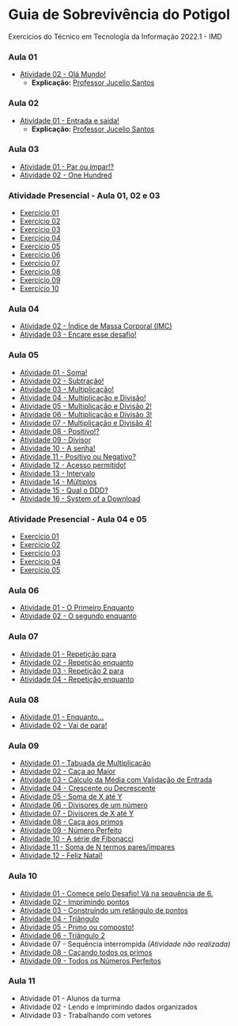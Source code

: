 # Guia de Sobrevivência do Potigol
 Exercícios do Técnico em Tecnologia da Informação 2022.1 - IMD

### Aula 01 ###
* [Atividade 02 - Olá Mundo!](https://github.com/felipemadu13/Potigol/blob/465856555e449254efc6853037889c2067ac8945/ATIVIDADES%20-%20AULA%2001/AULA_01_ATIVIDADE_02.txt)
  * **Explicação:** [Professor Jucelio Santos](https://youtu.be/vgTHczydzFw?t=1594)

### Aula 02 ###
* [Atividade 01 - Entrada e saída!](https://github.com/felipemadu13/Potigol/blob/a970c70d9570cfcd34f635e93718204b1702d859/ATIVIDADES%20-%20AULA%2002/AULA_02_ATIVIDADE_01.txt)
  * **Explicação:** [Professor Jucelio Santos](https://youtu.be/DeQBKB9d83M?t=1517)


### Aula 03 ###
* [Atividade 01 - Par ou ímpar!?](https://github.com/felipemadu13/Potigol/blob/a970c70d9570cfcd34f635e93718204b1702d859/ATIVIDADES%20-%20AULA%2003/AULA_03_ATIVIDADE_01.txt)
* [Atividade 02 - One Hundred](https://github.com/felipemadu13/Potigol/blob/a970c70d9570cfcd34f635e93718204b1702d859/ATIVIDADES%20-%20AULA%2003/AULA_03_ATIVIDADE_02.txt)

### Atividade Presencial - Aula 01, 02 e 03 ###
* [Exercício 01](https://github.com/felipemadu13/Potigol/blob/92515160f711b1c8b6272a3f9bbed977e035ad0d/AP%20-%20AULA%2001,%2002%20E%2003/AP_01_02_03_ATIVIDADE_01.txt)
* [Exercício 02](https://github.com/felipemadu13/Potigol/blob/92515160f711b1c8b6272a3f9bbed977e035ad0d/AP%20-%20AULA%2001,%2002%20E%2003/AP_01_02_03_ATIVIDADE_02.txt)
* [Exercício 03](https://github.com/felipemadu13/Potigol/blob/92515160f711b1c8b6272a3f9bbed977e035ad0d/AP%20-%20AULA%2001,%2002%20E%2003/AP_01_02_03_ATIVIDADE_03.txt)
* [Exercício 04](https://github.com/felipemadu13/Potigol/blob/92515160f711b1c8b6272a3f9bbed977e035ad0d/AP%20-%20AULA%2001,%2002%20E%2003/AP_01_02_03_ATIVIDADE_04.txt)
* [Exercício 05](https://github.com/felipemadu13/Potigol/blob/92515160f711b1c8b6272a3f9bbed977e035ad0d/AP%20-%20AULA%2001,%2002%20E%2003/AP_01_02_03_ATIVIDADE_05.txt)
* [Exercício 06](https://github.com/felipemadu13/Potigol/blob/92515160f711b1c8b6272a3f9bbed977e035ad0d/AP%20-%20AULA%2001,%2002%20E%2003/AP_01_02_03_ATIVIDADE_06.txt)
* [Exercício 07](https://github.com/felipemadu13/Potigol/blob/92515160f711b1c8b6272a3f9bbed977e035ad0d/AP%20-%20AULA%2001,%2002%20E%2003/AP_01_02_03_ATIVIDADE_07.txt)
* [Exercício 08](https://github.com/felipemadu13/Potigol/blob/92515160f711b1c8b6272a3f9bbed977e035ad0d/AP%20-%20AULA%2001,%2002%20E%2003/AP_01_02_03_ATIVIDADE_08.txt)
* [Exercício 09](https://github.com/felipemadu13/Potigol/blob/92515160f711b1c8b6272a3f9bbed977e035ad0d/AP%20-%20AULA%2001,%2002%20E%2003/AP_01_02_03_ATIVIDADE_09.txt)
* [Exercício 10](https://github.com/felipemadu13/Potigol/blob/92515160f711b1c8b6272a3f9bbed977e035ad0d/AP%20-%20AULA%2001,%2002%20E%2003/AP_01_02_03_ATIVIDADE_10.txt)


### Aula 04 ###
* [Atividade 02 - Índice de Massa Corporal (IMC)](https://github.com/felipemadu13/Potigol/blob/94ac6dd45cc44f65ad0a9ce791fd02233014da28/ATIVIDADES%20-%20AULA%2004/AULA_04_ATIVIDADE_02.txt)
* [Atividade 03 - Encare esse desafio!](https://github.com/felipemadu13/Potigol/blob/94ac6dd45cc44f65ad0a9ce791fd02233014da28/ATIVIDADES%20-%20AULA%2004/AULA_04_ATIVIDADE_03.txt)

### Aula 05 ###
* [Atividade 01 - Soma!](https://github.com/felipemadu13/Potigol/blob/3de6eb62d7d09d3dfeaf40800993f2bc9e810bd5/ATIVIDADES%20-%20AULA%2005/AULA_05_ATIVIDADE_01.txt)
* [Atividade 02 - Subtração!](https://github.com/felipemadu13/Potigol/blob/3de6eb62d7d09d3dfeaf40800993f2bc9e810bd5/ATIVIDADES%20-%20AULA%2005/AULA_05_ATIVIDADE_02.txt)
* [Atividade 03 - Multiplicação!](https://github.com/felipemadu13/Potigol/blob/3de6eb62d7d09d3dfeaf40800993f2bc9e810bd5/ATIVIDADES%20-%20AULA%2005/AULA_05_ATIVIDADE_03.txt)
* [Atividade 04 - Multiplicação e Divisão!](https://github.com/felipemadu13/Potigol/blob/3de6eb62d7d09d3dfeaf40800993f2bc9e810bd5/ATIVIDADES%20-%20AULA%2005/AULA_05_ATIVIDADE_04.txt)
* [ Atividade 05 - Multiplicação e Divisão 2!](https://github.com/felipemadu13/Potigol/blob/3de6eb62d7d09d3dfeaf40800993f2bc9e810bd5/ATIVIDADES%20-%20AULA%2005/AULA_05_ATIVIDADE_05.txt)
* [Atividade 06 - Multiplicação e Divisão 3!](https://github.com/felipemadu13/Potigol/blob/3de6eb62d7d09d3dfeaf40800993f2bc9e810bd5/ATIVIDADES%20-%20AULA%2005/AULA_05_ATIVIDADE_06.txt)
* [Atividade 07 - Multiplicação e Divisão 4!](https://github.com/felipemadu13/Potigol/blob/3de6eb62d7d09d3dfeaf40800993f2bc9e810bd5/ATIVIDADES%20-%20AULA%2005/AULA_05_ATIVIDADE_07.txt)
* [Atividade 08 - Positivo!?](https://github.com/felipemadu13/Potigol/blob/3de6eb62d7d09d3dfeaf40800993f2bc9e810bd5/ATIVIDADES%20-%20AULA%2005/AULA_05_ATIVIDADE_08.txt)
* [Atividade 09 - Divisor](https://github.com/felipemadu13/Potigol/blob/3de6eb62d7d09d3dfeaf40800993f2bc9e810bd5/ATIVIDADES%20-%20AULA%2005/AULA_05_ATIVIDADE_09.txt)
* [Atividade 10 - A senha!](https://github.com/felipemadu13/Potigol/blob/3de6eb62d7d09d3dfeaf40800993f2bc9e810bd5/ATIVIDADES%20-%20AULA%2005/AULA_05_ATIVIDADE_10.txt)
* [Atividade 11 - Positivo ou Negativo?](https://github.com/felipemadu13/Potigol/blob/3de6eb62d7d09d3dfeaf40800993f2bc9e810bd5/ATIVIDADES%20-%20AULA%2005/AULA_05_ATIVIDADE_11.txt)
* [Atividade 12 - Acesso permitido!](https://github.com/felipemadu13/Potigol/blob/3de6eb62d7d09d3dfeaf40800993f2bc9e810bd5/ATIVIDADES%20-%20AULA%2005/AULA_05_ATIVIDADE_12.txt)
* [Atividade 13 - Intervalo](https://github.com/felipemadu13/Potigol/blob/3de6eb62d7d09d3dfeaf40800993f2bc9e810bd5/ATIVIDADES%20-%20AULA%2005/AULA_05_ATIVIDADE_13.txt)
* [Atividade 14 - Múltiplos](https://github.com/felipemadu13/Potigol/blob/3de6eb62d7d09d3dfeaf40800993f2bc9e810bd5/ATIVIDADES%20-%20AULA%2005/AULA_05_ATIVIDADE_14.txt)
* [Atividade 15 - Qual o DDD?](https://github.com/felipemadu13/Potigol/blob/3de6eb62d7d09d3dfeaf40800993f2bc9e810bd5/ATIVIDADES%20-%20AULA%2005/AULA_05_ATIVIDADE_15.txt)
* [Atividade 16 - System of a Download](https://github.com/felipemadu13/Potigol/blob/3de6eb62d7d09d3dfeaf40800993f2bc9e810bd5/ATIVIDADES%20-%20AULA%2005/AULA_05_ATIVIDADE_16.txt)

### Atividade Presencial - Aula 04 e 05 ###
* [Exercício 01](https://github.com/felipemadu13/Potigol/blob/d22d591a0ca0d9d3e5188e4cdea2bceb9802ac89/AP%20-%20AULA%2004%20E%2005/AP_04_05_ATIVIDADE_01.txt)
* [Exercício 02](https://github.com/felipemadu13/Potigol/blob/d22d591a0ca0d9d3e5188e4cdea2bceb9802ac89/AP%20-%20AULA%2004%20E%2005/AP_04_05_ATIVIDADE_02.txt)
* [Exercício 03](https://github.com/felipemadu13/Potigol/blob/d22d591a0ca0d9d3e5188e4cdea2bceb9802ac89/AP%20-%20AULA%2004%20E%2005/AP_04_05_ATIVIDADE_03.txt)
* [Exercício 04](https://github.com/felipemadu13/Potigol/blob/d22d591a0ca0d9d3e5188e4cdea2bceb9802ac89/AP%20-%20AULA%2004%20E%2005/AP_04_05_ATIVIDADE_04.txt)
* [Exercício 05](https://github.com/felipemadu13/Potigol/blob/d22d591a0ca0d9d3e5188e4cdea2bceb9802ac89/AP%20-%20AULA%2004%20E%2005/AP_04_05_ATIVIDADE_05.txt)

### Aula 06 ###
* [Atividade 01 - O Primeiro Enquanto](https://github.com/felipemadu13/Potigol/blob/cceb403dcc92e512512f13f3fc240238010cd135/ATIVIDADES%20-%20AULA%2006/AULA_06_ATIVIDADE_01.txt)
* [Atividade 02 - O segundo enquanto](https://github.com/felipemadu13/Potigol/blob/cceb403dcc92e512512f13f3fc240238010cd135/ATIVIDADES%20-%20AULA%2006/AULA_06_ATIVIDADE_02.txt)

### Aula 07 ###
* [Atividade 01 - Repetição para](https://github.com/felipemadu13/Potigol/blob/cceb403dcc92e512512f13f3fc240238010cd135/ATIVIDADES%20-%20AULA%2007/AULA_07_ATIVIDADE_01.txt)
* [Atividade 02 - Repetição enquanto](https://github.com/felipemadu13/Potigol/blob/cceb403dcc92e512512f13f3fc240238010cd135/ATIVIDADES%20-%20AULA%2007/AULA_07_ATIVIDADE_02.txt)
* [Atividade 03 - Repetição 2 para](https://github.com/felipemadu13/Potigol/blob/cceb403dcc92e512512f13f3fc240238010cd135/ATIVIDADES%20-%20AULA%2007/AULA_07_ATIVIDADE_03.txt)
* [Atividade 04 - Repetição enquanto](https://github.com/felipemadu13/Potigol/blob/cceb403dcc92e512512f13f3fc240238010cd135/ATIVIDADES%20-%20AULA%2007/AULA_07_ATIVIDADE_04.txt)


### Aula 08 ###
* [Atividade 01 - Enquanto...](https://github.com/felipemadu13/Potigol/blob/ab0c3bc5f388786a00efe9543c8ab825799db31a/ATIVIDADES%20-%20AULA%2008/AULA_08_ATIVIDADE_01.txt)
* [Atividade 02 - Vai de para!](https://github.com/felipemadu13/Potigol/blob/ab0c3bc5f388786a00efe9543c8ab825799db31a/ATIVIDADES%20-%20AULA%2008/AULA_08_ATIVIDADE_02.txt)

### Aula 09 ###
* [Atividade 01 - Tabuada de Multiplicação](https://github.com/felipemadu13/Potigol/blob/9593ce576336080fb143f71389b45e04576c6f3e/ATIVIDADES%20-%20AULA%2009/AULA_09_ATIVIDADE_01.txt)
* [Atividade 02 - Caça ao Maior](https://github.com/felipemadu13/Potigol/blob/9593ce576336080fb143f71389b45e04576c6f3e/ATIVIDADES%20-%20AULA%2009/AULA_09_ATIVIDADE_02.txt)
* [Atividade 03 - Cálculo da Média com Validação de Entrada](https://github.com/felipemadu13/Potigol/blob/9593ce576336080fb143f71389b45e04576c6f3e/ATIVIDADES%20-%20AULA%2009/AULA_09_ATIVIDADE_03.txt)
* [Atividade 04 - Crescente ou Decrescente](https://github.com/felipemadu13/Potigol/blob/9593ce576336080fb143f71389b45e04576c6f3e/ATIVIDADES%20-%20AULA%2009/AULA_09_ATIVIDADE_04.txt)
* [Atividade 05 - Soma de X até Y](https://github.com/felipemadu13/Potigol/blob/9593ce576336080fb143f71389b45e04576c6f3e/ATIVIDADES%20-%20AULA%2009/AULA_09_ATIVIDADE_05.txt)
* [Atividade 06 - Divisores de um número](https://github.com/felipemadu13/Potigol/blob/9593ce576336080fb143f71389b45e04576c6f3e/ATIVIDADES%20-%20AULA%2009/AULA_09_ATIVIDADE_06.txt)
* [Atividade 07 - Divisores de X até Y](https://github.com/felipemadu13/Potigol/blob/9593ce576336080fb143f71389b45e04576c6f3e/ATIVIDADES%20-%20AULA%2009/AULA_09_ATIVIDADE_07.txt)
* [Atividade 08 - Caça aos primos](https://github.com/felipemadu13/Potigol/blob/9593ce576336080fb143f71389b45e04576c6f3e/ATIVIDADES%20-%20AULA%2009/AULA_09_ATIVIDADE_08.txt)
* [Atividade 09 - Número Perfeito](https://github.com/felipemadu13/Potigol/blob/9593ce576336080fb143f71389b45e04576c6f3e/ATIVIDADES%20-%20AULA%2009/AULA_09_ATIVIDADE_09.txt)
* [Atividade 10 - A série de Fibonacci](https://github.com/felipemadu13/Potigol/blob/9593ce576336080fb143f71389b45e04576c6f3e/ATIVIDADES%20-%20AULA%2009/AULA_09_ATIVIDADE_10.txt)
* [Atividade 11 - Soma de N termos pares/ímpares](https://github.com/felipemadu13/Potigol/blob/9593ce576336080fb143f71389b45e04576c6f3e/ATIVIDADES%20-%20AULA%2009/AULA_09_ATIVIDADE_11.txt)
* [Atividade 12 - Feliz Natal!](https://github.com/felipemadu13/Potigol/blob/9593ce576336080fb143f71389b45e04576c6f3e/ATIVIDADES%20-%20AULA%2009/AULA_09_ATIVIDADE_12.txt)

### Aula 10 ###
* [Atividade 01 - Comece pelo Desafio! Vá na sequência de 6.](https://github.com/felipemadu13/Potigol/blob/46fa96a42bde1d666b7795aebc0d110395ec9649/ATIVIDADES%20-%20AULA%2010/AULA_10_ATIVIDADE_01.txt)
* [Atividade 02 - Imprimindo pontos](https://github.com/felipemadu13/Potigol/blob/46fa96a42bde1d666b7795aebc0d110395ec9649/ATIVIDADES%20-%20AULA%2010/AULA_10_ATIVIDADE_02.txt)
* [Atividade 03 - Construindo um retângulo de pontos](https://github.com/felipemadu13/Potigol/blob/46fa96a42bde1d666b7795aebc0d110395ec9649/ATIVIDADES%20-%20AULA%2010/AULA_10_ATIVIDADE_03.txt)
* [Atividade 04 - Triângulo](https://github.com/felipemadu13/Potigol/blob/46fa96a42bde1d666b7795aebc0d110395ec9649/ATIVIDADES%20-%20AULA%2010/AULA_10_ATIVIDADE_04.txt)
* [Atividade 05 - Primo ou composto!](https://github.com/felipemadu13/Potigol/blob/46fa96a42bde1d666b7795aebc0d110395ec9649/ATIVIDADES%20-%20AULA%2010/AULA_10_ATIVIDADE_05.txt)
* [Atividade 06 - Triângulo 2](https://github.com/felipemadu13/Potigol/blob/46fa96a42bde1d666b7795aebc0d110395ec9649/ATIVIDADES%20-%20AULA%2010/AULA_10_ATIVIDADE_06.txt)
* Atividade 07 - Sequência interrompida _(Atividade não realizada)_
* [Atividade 08 - Caçando todos os primos](https://github.com/felipemadu13/Potigol/blob/46fa96a42bde1d666b7795aebc0d110395ec9649/ATIVIDADES%20-%20AULA%2010/AULA_10_ATIVIDADE_08.txt)
* [Atividade 09 - Todos os Números Perfeitos](https://github.com/felipemadu13/Potigol/blob/46fa96a42bde1d666b7795aebc0d110395ec9649/ATIVIDADES%20-%20AULA%2010/AULA_10_ATIVIDADE_09.txt)

### Aula 11 ###
* Atividade 01 - Alunos da turma
* Atividade 02 - Lendo e imprimindo dados organizados
* Atividade 03 - Trabalhando com vetores
